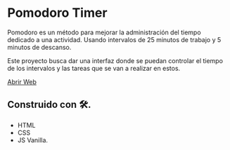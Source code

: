 # Pomodoro Timer

Pomodoro es un método para mejorar la administración del tiempo dedicado a una actividad. Usando intervalos de 25 minutos de trabajo y 5 minutos de descanso.

Este proyecto busca dar una interfaz donde se puedan controlar el tiempo de los intervalos y las tareas que se van a realizar en estos.

[Abrir Web](https://franco-navarro.github.io/Pomodoro-Timer/)

## Construido con 🛠️.

- HTML
- CSS
- JS Vanilla.
